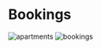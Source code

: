 # Bookings

![apartments](https://github.com/user-attachments/assets/023f9aba-759f-4f07-9478-68339c7553bd)
![bookings](https://github.com/user-attachments/assets/35ae646b-d7e1-40a2-b925-e7a1cb71a887)

